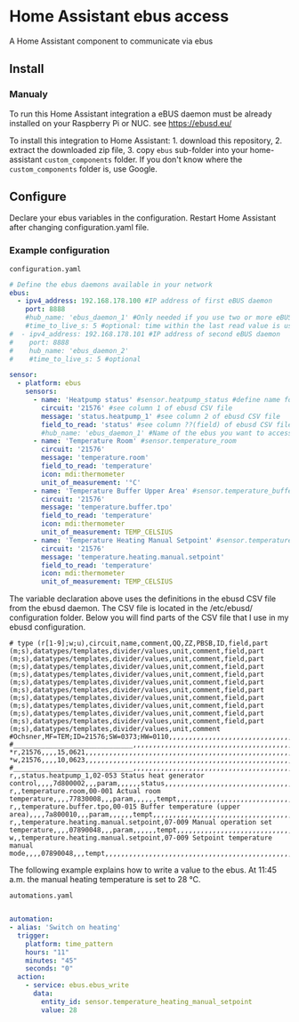 # Home Assistant ebus access
A Home Assistant component to communicate via ebus

## Install

### Manualy

To run this Home Assistant integration a eBUS daemon must be already installed on your Raspberry Pi or NUC.
see https://ebusd.eu/

To install this integration to Home Assistant: 1. download this repository, 2. extract the downloaded zip file, 3. copy `ebus` sub-folder into your home-assistant `custom_components` folder. If you don't know where the `custom_components` folder is, use Google.


## Configure

Declare your ebus variables in the configuration. Restart Home Assistant after changing configuration.yaml file.

### Example configuration
`configuration.yaml`
```yaml
# Define the ebus daemons available in your network
ebus:
  - ipv4_address: 192.168.178.100 #IP address of first eBUS daemon 
    port: 8888
    #hub_name: 'ebus_daemon_1' #Only needed if you use two or more eBUS daemons. Default name is 'ebusd'.
    #time_to_live_s: 5 #optional: time within the last read value is used before a new value is read from the bus. (default: 30 seconds)
#  - ipv4_address: 192.168.178.101 #IP address of second eBUS daemon
#    port: 8888
#    hub_name: 'ebus_daemon_2'
#    #time_to_live_s: 5 #optional

sensor:
  - platform: ebus
    sensors:
      - name: 'Heatpump status' #sensor.heatpump_status #define name for new sensor here
        circuit: '21576' #see column 1 of ebusd CSV file
        message: 'status.heatpump_1' #see column 2 of ebusd CSV file
        field_to_read: 'status' #see column ??(field) of ebusd CSV file and _templates.csv
        #hub_name: 'ebus_daemon_1' #Name of the ebus you want to access. Only needed if you use two or more eBUS daemons. Default name is 'ebusd'.
      - name: 'Temperature Room' #sensor.temperature_room
        circuit: '21576'
        message: 'temperature.room'
        field_to_read: 'temperature'
        icon: mdi:thermometer
        unit_of_measurement: '°C'
      - name: 'Temperature Buffer Upper Area' #sensor.temperature_buffer_upper_area
        circuit: '21576'
        message: 'temperature.buffer.tpo'
        field_to_read: 'temperature'
        icon: mdi:thermometer
        unit_of_measurement: TEMP_CELSIUS
      - name: 'Temperature Heating Manual Setpoint' #sensor.temperature_heating_manual_setpoint
        circuit: '21576'
        message: 'temperature.heating.manual.setpoint'
        field_to_read: 'temperature'
        icon: mdi:thermometer
        unit_of_measurement: TEMP_CELSIUS
```

The variable declaration above uses the definitions in the ebusd CSV file from the ebusd daemon. The CSV file is located in the /etc/ebusd/ configuration folder. Below you will find parts of the CSV file that I use in my ebusd configuration.
```csv
# type (r[1-9];w;u),circuit,name,comment,QQ,ZZ,PBSB,ID,field,part (m;s),datatypes/templates,divider/values,unit,comment,field,part (m;s),datatypes/templates,divider/values,unit,comment,field,part (m;s),datatypes/templates,divider/values,unit,comment,field,part (m;s),datatypes/templates,divider/values,unit,comment,field,part (m;s),datatypes/templates,divider/values,unit,comment,field,part (m;s),datatypes/templates,divider/values,unit,comment,field,part (m;s),datatypes/templates,divider/values,unit,comment,field,part (m;s),datatypes/templates,divider/values,unit,comment,field,part (m;s),datatypes/templates,divider/values,unit,comment,field,part (m;s),datatypes/templates,divider/values,unit,comment,field,part (m;s),datatypes/templates,divider/values,unit,comment
#Ochsner,MF=TEM;ID=21576;SW=0373;HW=0110,,,,,,,,,,,,,,,,,,,,,,,,,,,,,,,,,,,,,,,,,,,,,,,,,,,,,,,,,,,,,,,,,,,,,,,,
#______________________________,,,,,,,,,,,,,,,,,,,,,,,,,,,,,,,,,,,,,,,,,,,,,,,,,,,,,,,,,,,,,,,,,,,,,,,,,
*r,21576,,,,15,0621,,,,,,,,,,,,,,,,,,,,,,,,,,,,,,,,,,,,,,,,,,,,,,,,,,,,,,,,,,,,,,,,,,,
*w,21576,,,,10,0623,,,,,,,,,,,,,,,,,,,,,,,,,,,,,,,,,,,,,,,,,,,,,,,,,,,,,,,,,,,,,,,,,,,
#______________________________,,,,,,,,,,,,,,,,,,,,,,,,,,,,,,,,,,,,,,,,,,,,,,,,,,,,,,,,,,,,,,,,,,,,,,,,,
r,,status.heatpump_1,02-053 Status heat generator control,,,,7d800002,,,param,,,,,,status,,,,,,,,,,,,,,,,,,,,,,,,,,,,,,,,,,,,,,,,,,,,,,,,,,,,,,,,,
r,,temperature.room,00-001 Actual room temperature,,,,77830008,,,param,,,,,,tempt,,,,,,,,,,,,,,,,,,,,,,,,,,,,,,,,,,,,,,,,,,,,,,,,,,,,,,,,,
r,,temperature.buffer.tpo,00-015 Buffer temperature (upper area),,,,7a800010,,,param,,,,,,tempt,,,,,,,,,,,,,,,,,,,,,,,,,,,,,,,,,,,,,,,,,,,,,,,,,,,,,,,,,
r,,temperature.heating.manual.setpoint,07-009 Manual operation set temperature,,,,07890048,,,param,,,,,,tempt,,,,,,,,,,,,,,,,,,,,,,,,,,,,,,,,,,,,,,,,,,,,,,,,,,,,,,,,,
w,,temperature.heating.manual.setpoint,07-009 Setpoint temperature manual mode,,,,07890048,,,tempt,,,,,,,,,,,,,,,,,,,,,,,,,,,,,,,,,,,,,,,,,,,,,,,,,,,,,,,,,,,,,,,
```

The following example explains how to write a value to the ebus. At 11:45 a.m. the manual heating temperature is set to 28 °C.

`automations.yaml`
```yaml

automation:
- alias: 'Switch on heating'
  trigger:
    platform: time_pattern
    hours: "11"
    minutes: "45"
    seconds: "0"
  action:
    - service: ebus.ebus_write
      data:
        entity_id: sensor.temperature_heating_manual_setpoint
        value: 28
